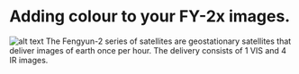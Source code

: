 
# Adding colour to your FY-2x images.
![alt text](https://github.com/eswnl/FY-2x_CLUT/images/FY_images.png)
The Fengyun-2 series of satellites are geostationary satellites that deliver images of earth once per hour. The delivery consists of 1 VIS and 4 IR images. 

